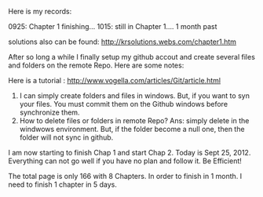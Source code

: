 Here is my records:

0925: Chapter 1 finishing...
1015: still in Chapter 1.... 1 month past



solutions also can be found: http://krsolutions.webs.com/chapter1.htm


After so long a while I finally setup my github accout and create several files and folders on the remote Repo.
Here are some notes: 

Here is a tutorial : http://www.vogella.com/articles/Git/article.html

1. I can simply create folders and files in windows. But, if you want to syn your files. You must commit them 
	on the Github windows before synchronize them.
2. How to delete files or folders in remote Repo? Ans: simply delete in the windwows environment. But, if the folder
	become a null one, then the folder will not sync in github.

I am now starting to finish Chap 1 and start Chap 2. Today is Sept 25, 2012.
Everything can not go well if you have no plan and follow it.
Be Efficient! 

The total page is only 166 with 8 Chapters. In order to finish in 1 month. I need to finish 1 chapter in 5 days.

